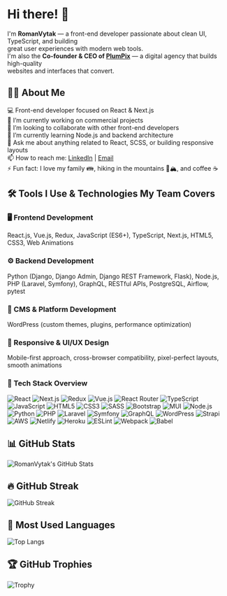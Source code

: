 # Hi there! 👋

I'm **RomanVytak** — a front-end developer passionate about clean UI, TypeScript, and building  
great user experiences with modern web tools.  
I'm also the **Co-founder & CEO of [PlumPix](https://www.plumpix.io/)** — a digital agency that builds high-quality  
websites and interfaces that convert.

## 🙋‍♂️ About Me

💻 Front-end developer focused on React & Next.js  
🔭 I’m currently working on commercial projects  
👯 I’m looking to collaborate with other front-end developers  
🌱 I’m currently learning Node.js and backend architecture  
💬 Ask me about anything related to React, SCSS, or building responsive layouts  
📫 How to reach me: [LinkedIn](https://www.linkedin.com/in/roman-vytak/) | [Email](mailto:roman.vytak@gmail.com)  
⚡ Fun fact: I love my family 👪, hiking in the mountains 🥾🏔️, and coffee ☕

## 🛠️ Tools I Use & Technologies My Team Covers

### 🖥️ Frontend Development
React.js, Vue.js, Redux, JavaScript (ES6+), TypeScript, Next.js, HTML5, CSS3, Web Animations

### ⚙️ Backend Development
Python (Django, Django Admin, Django REST Framework, Flask), Node.js, PHP (Laravel, Symfony), GraphQL, RESTful APIs, PostgreSQL, Airflow, pytest

### 🧩 CMS & Platform Development
WordPress (custom themes, plugins, performance optimization)

### 📱 Responsive & UI/UX Design
Mobile-first approach, cross-browser compatibility, pixel-perfect layouts, smooth animations

### 🚀 Tech Stack Overview

![React](https://img.shields.io/badge/React-20232A?style=for-the-badge&logo=react&logoColor=61DAFB)
![Next.js](https://img.shields.io/badge/Next.js-000000?style=for-the-badge&logo=next.js&logoColor=white)
![Redux](https://img.shields.io/badge/Redux-593D88?style=for-the-badge&logo=redux&logoColor=white)
![Vue.js](https://img.shields.io/badge/Vue.js-35495E?style=for-the-badge&logo=vue.js&logoColor=4FC08D)
![React Router](https://img.shields.io/badge/React_Router-CA4245?style=for-the-badge&logo=react-router&logoColor=white)
![TypeScript](https://img.shields.io/badge/TypeScript-007ACC?style=for-the-badge&logo=typescript&logoColor=white)
![JavaScript](https://img.shields.io/badge/JavaScript-F7DF1E?style=for-the-badge&logo=javascript&logoColor=black)
![HTML5](https://img.shields.io/badge/HTML5-E34F26?style=for-the-badge&logo=html5&logoColor=white)
![CSS3](https://img.shields.io/badge/CSS3-1572B6?style=for-the-badge&logo=css3&logoColor=white)
![SASS](https://img.shields.io/badge/SASS-CC6699?style=for-the-badge&logo=sass&logoColor=white)
![Bootstrap](https://img.shields.io/badge/Bootstrap-7952B3?style=for-the-badge&logo=bootstrap&logoColor=white)
![MUI](https://img.shields.io/badge/MUI-007FFF?style=for-the-badge&logo=mui&logoColor=white)
![Node.js](https://img.shields.io/badge/Node.js-339933?style=for-the-badge&logo=nodedotjs&logoColor=white)
![Python](https://img.shields.io/badge/Python-3776AB?style=for-the-badge&logo=python&logoColor=white)
![PHP](https://img.shields.io/badge/PHP-777BB4?style=for-the-badge&logo=php&logoColor=white)
![Laravel](https://img.shields.io/badge/Laravel-FF2D20?style=for-the-badge&logo=laravel&logoColor=white)
![Symfony](https://img.shields.io/badge/Symfony-000000?style=for-the-badge&logo=symfony&logoColor=white)
![GraphQL](https://img.shields.io/badge/GraphQL-E10098?style=for-the-badge&logo=graphql&logoColor=white)
![WordPress](https://img.shields.io/badge/WordPress-21759B?style=for-the-badge&logo=wordpress&logoColor=white)
![Strapi](https://img.shields.io/badge/Strapi-2F2E8B?style=for-the-badge&logo=strapi&logoColor=white)
![AWS](https://img.shields.io/badge/AWS-232F3E?style=for-the-badge&logo=amazon-aws&logoColor=white)
![Netlify](https://img.shields.io/badge/Netlify-00C7B7?style=for-the-badge&logo=netlify&logoColor=white)
![Heroku](https://img.shields.io/badge/Heroku-430098?style=for-the-badge&logo=heroku&logoColor=white)
![ESLint](https://img.shields.io/badge/ESLint-4B32C3?style=for-the-badge&logo=eslint&logoColor=white)
![Webpack](https://img.shields.io/badge/Webpack-8DD6F9?style=for-the-badge&logo=webpack&logoColor=black)
![Babel](https://img.shields.io/badge/Babel-F9DC3e?style=for-the-badge&logo=babel&logoColor=black)

## 📊 GitHub Stats

![RomanVytak's GitHub Stats](https://github-readme-stats.vercel.app/api?username=RomanVytak&show_icons=true&theme=tokyonight&rank_icon=github&hide_border=true)

## 🔥 GitHub Streak

![GitHub Streak](https://streak-stats.demolab.com?user=RomanVytak&theme=tokyonight&hide_border=true)

## 🧠 Most Used Languages

![Top Langs](https://github-readme-stats.vercel.app/api/top-langs/?username=RomanVytak&layout=compact&theme=tokyonight&langs_count=6&hide_border=true)

## 🏆 GitHub Trophies

![Trophy](https://github-profile-trophy.vercel.app/?username=RomanVytak&theme=tokyonight&no-frame=true&column=4)
